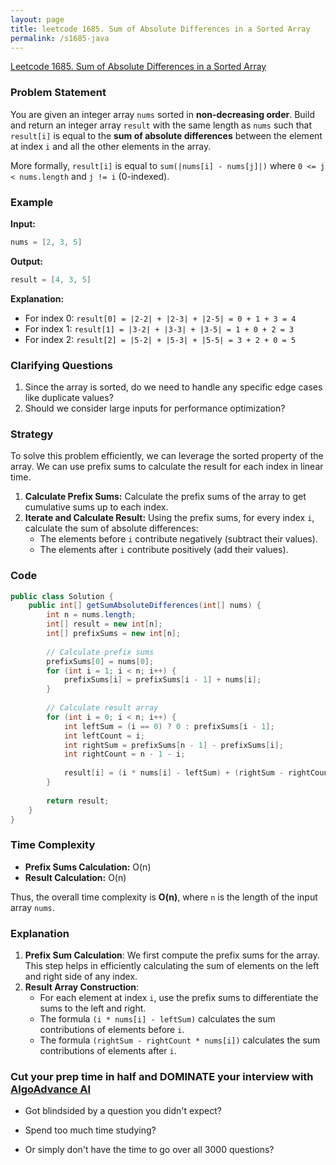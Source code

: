 ```yaml
---
layout: page
title: leetcode 1685. Sum of Absolute Differences in a Sorted Array
permalink: /s1685-java
---
```

[Leetcode 1685. Sum of Absolute Differences in a Sorted Array](https://algoadvance.github.io/algoadvance/l1685)
### Problem Statement

You are given an integer array `nums` sorted in **non-decreasing order**. Build and return an integer array `result` with the same length as `nums` such that `result[i]` is equal to the **sum of absolute differences** between the element at index `i` and all the other elements in the array.

More formally, `result[i]` is equal to `sum(|nums[i] - nums[j]|)` where `0 <= j < nums.length` and `j != i` (0-indexed).

### Example
**Input:**
```java
nums = [2, 3, 5]
```
**Output:**
```java
result = [4, 3, 5]
```

**Explanation:**
- For index 0: `result[0] = |2-2| + |2-3| + |2-5| = 0 + 1 + 3 = 4`
- For index 1: `result[1] = |3-2| + |3-3| + |3-5| = 1 + 0 + 2 = 3`
- For index 2: `result[2] = |5-2| + |5-3| + |5-5| = 3 + 2 + 0 = 5`

### Clarifying Questions

1. Since the array is sorted, do we need to handle any specific edge cases like duplicate values?
2. Should we consider large inputs for performance optimization?

### Strategy

To solve this problem efficiently, we can leverage the sorted property of the array. We can use prefix sums to calculate the result for each index in linear time.

1. **Calculate Prefix Sums:** Calculate the prefix sums of the array to get cumulative sums up to each index.
2. **Iterate and Calculate Result:** Using the prefix sums, for every index `i`, calculate the sum of absolute differences:
   - The elements before `i` contribute negatively (subtract their values).
   - The elements after `i` contribute positively (add their values).

### Code

```java
public class Solution {
    public int[] getSumAbsoluteDifferences(int[] nums) {
        int n = nums.length;
        int[] result = new int[n];
        int[] prefixSums = new int[n];
        
        // Calculate prefix sums
        prefixSums[0] = nums[0];
        for (int i = 1; i < n; i++) {
            prefixSums[i] = prefixSums[i - 1] + nums[i];
        }
        
        // Calculate result array
        for (int i = 0; i < n; i++) {
            int leftSum = (i == 0) ? 0 : prefixSums[i - 1];
            int leftCount = i;
            int rightSum = prefixSums[n - 1] - prefixSums[i];
            int rightCount = n - 1 - i;
            
            result[i] = (i * nums[i] - leftSum) + (rightSum - rightCount * nums[i]);
        }
        
        return result;
    }
}
```

### Time Complexity

- **Prefix Sums Calculation:** O(n)
- **Result Calculation:** O(n)

Thus, the overall time complexity is **O(n)**, where `n` is the length of the input array `nums`.

### Explanation

1. **Prefix Sum Calculation**: We first compute the prefix sums for the array. This step helps in efficiently calculating the sum of elements on the left and right side of any index.
2. **Result Array Construction**:
   - For each element at index `i`, use the prefix sums to differentiate the sums to the left and right.
   - The formula `(i * nums[i] - leftSum)` calculates the sum contributions of elements before `i`.
   - The formula `(rightSum - rightCount * nums[i])` calculates the sum contributions of elements after `i`.


### Cut your prep time in half and DOMINATE your interview with [AlgoAdvance AI](https://algoAdvance.com)

- Got blindsided by a question you didn't expect?

- Spend too much time studying?

- Or simply don't have the time to go over all 3000 questions?


